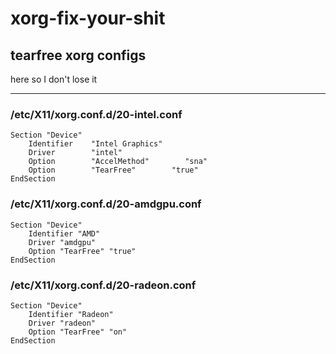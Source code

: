 # xorg-fix-your-shit
## tearfree xorg configs
here so I don't lose it

---

### /etc/X11/xorg.conf.d/20-intel.conf
```
Section "Device"
    Identifier    "Intel Graphics"
    Driver        "intel"
    Option        "AccelMethod"        "sna"
    Option        "TearFree"        "true"
EndSection
```
### /etc/X11/xorg.conf.d/20-amdgpu.conf
```
Section "Device"
    Identifier "AMD"
    Driver "amdgpu"
    Option "TearFree" "true"
EndSection
```
### /etc/X11/xorg.conf.d/20-radeon.conf
```
Section "Device"
    Identifier "Radeon"
    Driver "radeon"
    Option "TearFree" "on"
EndSection
```
